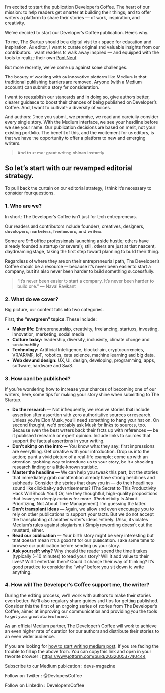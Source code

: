 I’m excited to start the publication Developer’s Coffee. The heart of our mission: to help readers get smarter at building their things; and to offer writers a platform to share their stories — of work, inspiration, and creativity.

We’ve decided to start our Developer’s Coffee publication. Here’s why.

To me, The Startup should be a digital visit to a space for education and inspiration. As editor, I want to curate original and valuable insights from our contributors. I want readers to walk away inspired — and equipped with the tools to realize their own [Pont Neuf](https://en.wikipedia.org/wiki/Pont_Neuf).

But more recently, we’ve come up against some challenges.

The beauty of working with an innovative platform like Medium is that traditional publishing barriers are removed. Anyone (with a Medium account) can submit a story for consideration.

I want to reestablish our standards and in doing so, give authors better, clearer guidance to boost their chances of being published on Developer’s Coffee. And, I want to cultivate a diversity of voices.

And authors: Once you submit, we promise, we read and carefully consider every single story. With the Medium interface, we see your headline before we see your name. Our publication decisions are based on merit, not your existing portfolio. The benefit of this, and the excitement for us editors, is that we have the opportunity to offer a platform to new and emerging writers.

> And trust me: great writing shines instantly.

## So let’s start with our revamped editorial strategy.

To pull back the curtain on our editorial strategy, I think it’s necessary to consider four questions.
### 1. Who are we?

In short: The Developer’s Coffee isn’t just for tech entrepreneurs.

Our readers and contributors include founders, creatives, designers, developers, marketers, freelancers, and writers.

Some are 9–5 office professionals launching a side hustle; others have already founded a startup (or several); still, others are just at that nascent, daydreaming stage, taking the first step toward planning to build their thing.

Regardless of where they are on their entrepreneurial path, The Developer’s Coffee should be a resource — because it’s never been easier to start a company, but it’s also never been harder to build something successfully.

> “It’s never been easier to start a company. It’s never been harder to build one.” — Naval Ravikant


### 2. What do we cover?

Big picture, our content falls into two categories.

First, **the “evergreen” topics**. These include:

- **Maker life:** Entrepreneurship, creativity, freelancing, startups, investing, innovation, marketing, social media
- **Culture today:** leadership, diversity, inclusivity, climate change and sustainability.
- **Technology:** Artificial Intelligence, blockchain, cryptocurrencies, VR/AR/MR, IoT, robotics, data science, machine learning and big data.
- **Web dev and design:** UX, UI, design, developing, programming, apps, software, hardware and SaaS.

### 3. How can I be published?

If you’re wondering how to increase your chances of becoming one of our writers, here, some tips for making your story shine when submitting to The Startup.

- **Do the research —** Not infrequently, we receive stories that include assertion after assertion with zero authoritative sources or research. Unless you’re Elon Musk, you’ll need something to hang your hat on. On second thought, we’d probably ask Musk for links to sources, too. Because even the best writers back their facts up with references — be it published research or expert opinion. Include links to sources that support the factual assertions in your writing.
- **Don’t skimp on the intro —** You know what they say: first impressions are everything. Get creative with your introduction. Drop us into the action; paint a vivid picture of a real-life example; come up with an attention-grabbing way to introduce us to your story, be it a shocking research finding or a little-known statistic.
- **Master the headline —** We can help you tweak this part, but the stories that immediately grab our attention already have strong headlines and subheads. Consider the stories that draw you in — do their headlines sound like clickbait-y advertisements? (The Secret to This Productivity Hack Will Shock You!) Or, are they thoughtful, high-quality propositions that leave you deeply curious for more. (Productivity Is About Prioritizing, Not About Time Management). I’m guessing the latter.
- **Don’t transplant ideas —** Again, we allow and even encourage you to rely on other publications to support your facts. But we do not accept the transplanting of another writer’s ideas entirely. (Also, it violates Medium’s rules against plagiarism.) Simply rewording doesn’t cut the mustard, either.
- **Read our publication —** Your birth story might be very interesting but that doesn’t mean it’s a good fit for our publication. Take some time to browse our publication before sending us your story.
- **Ask yourself: why?** Why should the reader spend the time it takes (typically 5–10 minutes) to read your story? Will it add value to their lives? Will it entertain them? Could it change their way of thinking? It’s good practice to consider the “why” before you sit down to write anything.

### 4. How will The Developer’s Coffee support me, the writer?

During the editing process, we’ll work with authors to make their stories even better. We’ll also regularly share guides and tips for getting published. Consider this the first of an ongoing series of stories from The Developer’s Coffee, aimed at improving our communication and providing you the tools to get your great stories heard.

As an official Medium partner, The Developer’s Coffee will work to achieve an even higher rate of curation for our authors and distribute their stories to an even wider audience.

If you are looking for [how to start writing medium post](docs/HowToContribute.md).
If you are facing the trouble to fill up the above from. You can copy this link and open in your favorite browser :
https://www.jotform.com/build/203200537740444

Subscribe to our Medium publication : devs-magazine

Follow on Twitter : @DevlopersCoffee

Follow on LinkedIn : Developer’sCoffee
